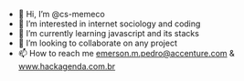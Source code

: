 - 👋 Hi, I’m @cs-memeco
- 👀 I’m interested in internet sociology and coding
- 🌱 I’m currently learning javascript and its stacks
- 💞️ I’m looking to collaborate on any project
- 📫 How to reach me emerson.m.pedro@accenture.com & www.hackagenda.com.br

<!---
cs-memeco/cs-memeco is a ✨ special ✨ repository because its `README.md` (this file) appears on your GitHub profile.
You can click the Preview link to take a look at your changes.
--->
